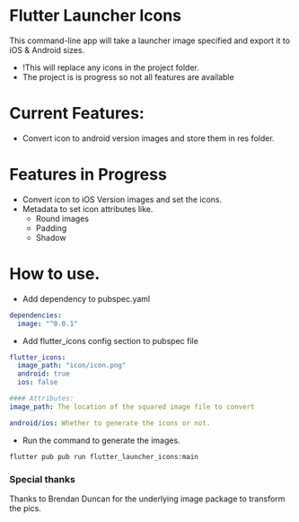 # Flutter Launcher Icons

This command-line app will take a launcher image specified and export it to iOS & Android sizes.
- !This will replace any icons in the project folder.
- The project is is progress so not all features are available

# Current Features:
 - Convert icon to android version images and store them in res folder.

# Features in Progress
 - Convert icon to iOS Version images and set the icons.
 - Metadata to set icon attributes like. 
    - Round images
    - Padding
    - Shadow


# How to use. 

- Add dependency to pubspec.yaml 

```yaml
dependencies: 
  image: "^0.0.1"
```

- Add flutter_icons config section to pubspec file

```yaml
flutter_icons:
  image_path: "icon/icon.png" 
  android: true
  ios: false

#### Attributes: 
image_path: The location of the squared image file to convert

android/ios: Whether to generate the icons or not. 
```


- Run the command to generate the images.

```
flutter pub pub run flutter_launcher_icons:main
```

### Special thanks

Thanks to Brendan Duncan for the underlying image package to transform the pics. 